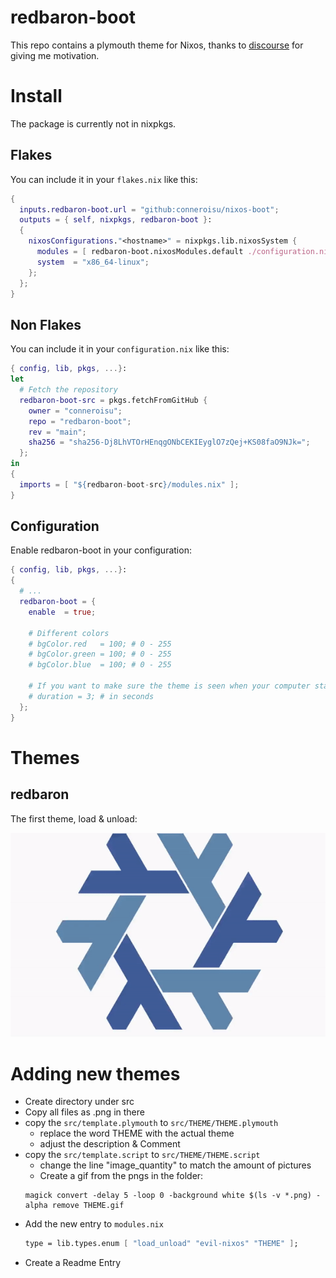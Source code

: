 # redbaron-boot
This repo contains a plymouth theme for Nixos, thanks to [discourse](https://discourse.nixos.org/t/genix7000-nix-project-logo-generator/15937/9) for giving me motivation.

# Install

The package is currently not in nixpkgs. 

## Flakes

You can include it in your `flakes.nix` like this:

```nix
{
  inputs.redbaron-boot.url = "github:conneroisu/nixos-boot";
  outputs = { self, nixpkgs, redbaron-boot }:
  {
    nixosConfigurations."<hostname>" = nixpkgs.lib.nixosSystem {
      modules = [ redbaron-boot.nixosModules.default ./configuration.nix ];
      system  = "x86_64-linux";
    };
  };
}

```


## Non Flakes

You can include it in your `configuration.nix` like this:

``` nix
{ config, lib, pkgs, ...}:
let
  # Fetch the repository
  redbaron-boot-src = pkgs.fetchFromGitHub {
    owner = "conneroisu";
    repo = "redbaron-boot";
    rev = "main";
    sha256 = "sha256-Dj8LhVTOrHEnqgONbCEKIEyglO7zQej+KS08faO9NJk=";
  };
in
{
  imports = [ "${redbaron-boot-src}/modules.nix" ];
}
```

## Configuration

Enable redbaron-boot in your configuration:

```nix
{ config, lib, pkgs, ...}:
{
  # ...
  redbaron-boot = {
    enable  = true;

    # Different colors
    # bgColor.red   = 100; # 0 - 255
    # bgColor.green = 100; # 0 - 255
    # bgColor.blue  = 100; # 0 - 255

    # If you want to make sure the theme is seen when your computer starts too fast
    # duration = 3; # in seconds
  };
}
```

# Themes

## redbaron

The first theme, load & unload:

![redbaron](./src/redbaron.gif)

# Adding new themes

- Create directory under src
- Copy all files as .png in there
- copy the `src/template.plymouth` to `src/THEME/THEME.plymouth`
  - replace the word THEME with the actual theme
  - adjust the description & Comment
- copy the `src/template.script` to `src/THEME/THEME.script`
  - change the line "image_quantity" to match the amount of pictures
  - Create a gif from the pngs in the folder:
  ```shell-session
  magick convert -delay 5 -loop 0 -background white $(ls -v *.png) -alpha remove THEME.gif
  ```
- Add the new entry to `modules.nix`
    ```nix
    type = lib.types.enum [ "load_unload" "evil-nixos" "THEME" ];
    ```
- Create a Readme Entry
